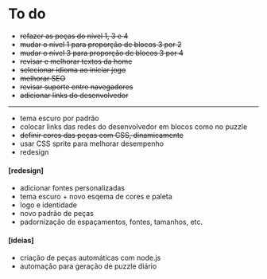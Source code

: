 # To do

- ~~refazer as peças do nível 1, 3 e 4~~
- ~~mudar o nível 1 para proporção de blocos 3 por 2~~
- ~~mudar o nível 3 para proporção de blocos 3 por 4~~
- ~~revisar e melhorar textos da home~~
- ~~selecionar idioma ao iniciar jogo~~
- ~~melhorar SEO~~
- ~~revisar suporte entre navegadores~~
- ~~adicionar links do desenvolvedor~~
---
- tema escuro por padrão
- colocar links das redes do desenvolvedor em blocos como no puzzle
- ~~definir cores das peças com CSS, dinamicamente~~
- usar CSS sprite para melhorar desempenho
- redesign

#### [redesign]
- adicionar fontes personalizadas
- tema escuro + novo esqema de cores e paleta
- logo e identidade
- novo padrão de peças
- padornização de espaçamentos, fontes, tamanhos, etc.

#### [ideias]
- criação de peças automáticas com node.js
- automação para geração de puzzle diário